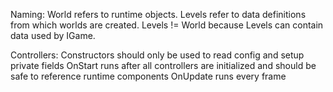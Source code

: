 ﻿Naming:	
World refers to runtime objects.
Levels refer to data definitions from which worlds are created.
Levels != World because Levels can contain data used by IGame.

Controllers:
Constructors should only be used to read config and setup private fields
OnStart runs after all controllers are initialized and should be safe to reference runtime components
OnUpdate runs every frame
